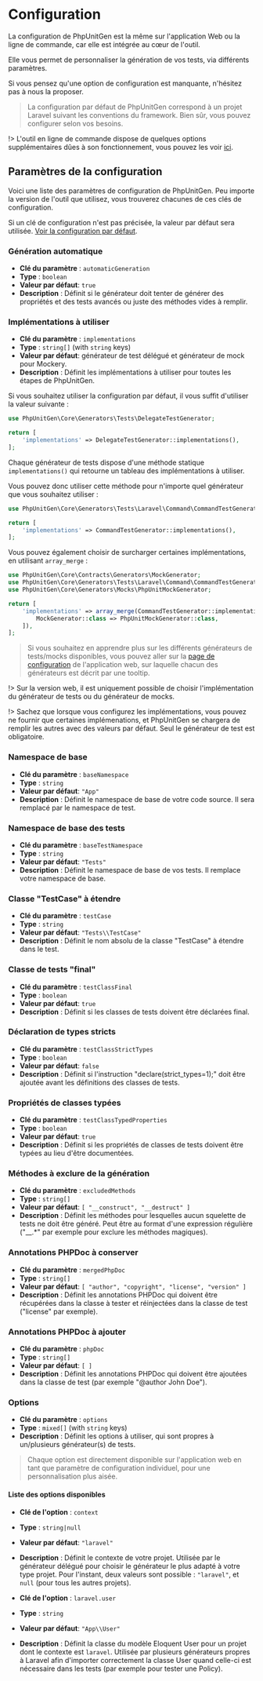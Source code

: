 # Configuration

La configuration de PhpUnitGen est la même sur l'application Web ou la ligne
de commande, car elle est intégrée au cœur de l'outil.

Elle vous permet de personnaliser la génération de vos tests, via différents paramètres.

Si vous pensez qu'une option de configuration est manquante, n'hésitez pas à nous la proposer.

> La configuration par défaut de PhpUnitGen correspond à un projet Laravel suivant
> les conventions du framework. Bien sûr, vous pouvez configurer selon vos besoins.

!> L'outil en ligne de commande dispose de quelques options supplémentaires dûes
à son fonctionnement, vous pouvez les voir [ici](/fr/command-line.md#configuration).

## Paramètres de la configuration

Voici une liste des paramètres de configuration de PhpUnitGen. Peu importe la version de l'outil
que utilisez, vous trouverez chacunes de ces clés de configuration.

Si un clé de configuration n'est pas précisée, la valeur par défaut sera utilisée.
[Voir la configuration par défaut](https://github.com/paul-thebaud/phpunitgen-core/blob/main/config/phpunitgen.php).

### Génération automatique

* **Clé du paramètre** : `automaticGeneration`
* **Type** : `boolean`
* **Valeur par défaut**: `true`
* **Description** : Définit si le générateur doit tenter de générer des propriétés et des tests
avancés ou juste des méthodes vides à remplir.

### Implémentations à utiliser

* **Clé du paramètre** : `implementations`
* **Type** : `string[]` (with `string` keys)
* **Valeur par défaut**: générateur de test délégué et générateur de mock pour Mockery.
* **Description** : Définit les implémentations à utiliser pour toutes les étapes de PhpUnitGen.

Si vous souhaitez utiliser la configuration par défaut, il vous suffit d'utiliser la valeur suivante :

```php
use PhpUnitGen\Core\Generators\Tests\DelegateTestGenerator;

return [
    'implementations' => DelegateTestGenerator::implementations(),
];
```

Chaque générateur de tests dispose d'une méthode statique `implementations()` qui retourne un tableau des implémentations à utiliser.

Vous pouvez donc utiliser cette méthode pour n'importe quel générateur que vous souhaitez utiliser :

```php
use PhpUnitGen\Core\Generators\Tests\Laravel\Command\CommandTestGenerator;

return [
    'implementations' => CommandTestGenerator::implementations(),
];
```

Vous pouvez également choisir de surcharger certaines implémentations, en utilisant `array_merge` :

```php
use PhpUnitGen\Core\Contracts\Generators\MockGenerator;
use PhpUnitGen\Core\Generators\Tests\Laravel\Command\CommandTestGenerator;
use PhpUnitGen\Core\Generators\Mocks\PhpUnitMockGenerator;

return [
    'implementations' => array_merge(CommandTestGenerator::implementations(), [
        MockGenerator::class => PhpUnitMockGenerator::class,
    ]),
];
```

> Si vous souhaitez en apprendre plus sur les différents générateurs de tests/mocks disponibles, vous pouvez
> aller sur la [page de configuration](https://phpunitgen.io/configuration) de l'application
> web, sur laquelle chacun des générateurs est décrit par une tooltip.

!> Sur la version web, il est uniquement possible de choisir l'implémentation du générateur de tests
ou du générateur de mocks.

!> Sachez que lorsque vous configurez les implémentations, vous pouvez ne fournir que certaines implémenations,
et PhpUnitGen se chargera de remplir les autres avec des valeurs par défaut. Seul le générateur de test est obligatoire.

### Namespace de base

* **Clé du paramètre** : `baseNamespace`
* **Type** : `string`
* **Valeur par défaut**: `"App"`
* **Description** : Définit le namespace de base de votre code source. Il sera remplacé par le
namespace de test.

### Namespace de base des tests

* **Clé du paramètre** : `baseTestNamespace`
* **Type** : `string`
* **Valeur par défaut**: `"Tests"`
* **Description** : Définit le namespace de base de vos tests. Il remplace votre namespace de base.

### Classe "TestCase" à étendre

* **Clé du paramètre** : `testCase`
* **Type** : `string`
* **Valeur par défaut**: `"Tests\\TestCase"`
* **Description** : Définit le nom absolu de la classe "TestCase" à étendre dans le test.

### Classe de tests "final"

* **Clé du paramètre** : `testClassFinal`
* **Type** : `boolean`
* **Valeur par défaut**: `true`
* **Description** : Définit si les classes de tests doivent être déclarées final.

### Déclaration de types stricts

* **Clé du paramètre** : `testClassStrictTypes`
* **Type** : `boolean`
* **Valeur par défaut**: `false`
* **Description** : Définit si l'instruction "declare(strict_types=1);" doit être ajoutée avant les définitions des classes de tests.

### Propriétés de classes typées

* **Clé du paramètre** : `testClassTypedProperties`
* **Type** : `boolean`
* **Valeur par défaut**: `true`
* **Description** : Définit si les propriétés de classes de tests doivent être typées au lieu d'être documentées.

### Méthodes à exclure de la génération

* **Clé du paramètre** : `excludedMethods`
* **Type** : `string[]`
* **Valeur par défaut**: `[ "__construct", "__destruct" ]`
* **Description** : Définit les méthodes pour lesquelles aucun squelette de tests ne doit être généré. Peut être au
format d'une expression régulière ("__.*" par exemple pour exclure les méthodes magiques).

### Annotations PHPDoc à conserver

* **Clé du paramètre** : `mergedPhpDoc`
* **Type** : `string[]`
* **Valeur par défaut**: `[ "author", "copyright", "license", "version" ]`
* **Description** : Définit les annotations PHPDoc qui doivent être récupérées dans la classe à tester et réinjectées
dans la classe de test ("license" par exemple).

### Annotations PHPDoc à ajouter

* **Clé du paramètre** : `phpDoc`
* **Type** : `string[]`
* **Valeur par défaut**: `[ ]`
* **Description** : Définit les annotations PHPDoc qui doivent être ajoutées dans la classe de test
(par exemple "@author John Doe").

### Options

* **Clé du paramètre** : `options`
* **Type** : `mixed[]` (with `string` keys)
* **Description** : Définit les options à utiliser, qui sont propres à un/plusieurs
générateur(s) de tests.

> Chaque option est directement disponible sur l'application web
> en tant que paramètre de configuration individuel, pour une personnalisation plus aisée.

#### Liste des options disponibles

* **Clé de l'option** : `context`
* **Type** : `string|null`
* **Valeur par défaut**: `"laravel"`
* **Description** : Définit le contexte de votre projet. Utilisée par le générateur délégué
pour choisir le générateur le plus adapté à votre type projet.
Pour l'instant, deux valeurs sont possible : `"laravel"`, et `null` (pour tous les autres projets).


* **Clé de l'option** : `laravel.user`
* **Type** : `string`
* **Valeur par défaut**: `"App\\User"`
* **Description** : Définit la classe du modèle Eloquent User pour un projet dont le contexte
est `laravel`. Utilisée par plusieurs générateurs propres à Laravel afin d'importer correctement
la classe User quand celle-ci est nécessaire dans les tests (par exemple pour tester une Policy).
